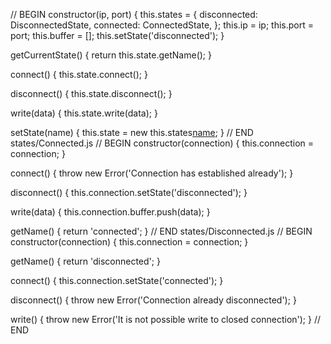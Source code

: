   // BEGIN
  constructor(ip, port) {
    this.states = {
      disconnected: DisconnectedState,
      connected: ConnectedState,
    };
    this.ip = ip;
    this.port = port;
    this.buffer = [];
    this.setState('disconnected');
  }

  getCurrentState() {
    return this.state.getName();
  }

  connect() {
    this.state.connect();
  }

  disconnect() {
    this.state.disconnect();
  }

  write(data) {
    this.state.write(data);
  }

  setState(name) {
    this.state = new this.states[name](this);
  }
  // END
states/Connected.js
  // BEGIN
  constructor(connection) {
    this.connection = connection;
  }

  connect() {
    throw new Error('Connection has established already');
  }

  disconnect() {
    this.connection.setState('disconnected');
  }

  write(data) {
    this.connection.buffer.push(data);
  }

  getName() {
    return 'connected';
  }
  // END
states/Disconnected.js
  // BEGIN
  constructor(connection) {
    this.connection = connection;
  }

  getName() {
    return 'disconnected';
  }

  connect() {
    this.connection.setState('connected');
  }

  disconnect() {
    throw new Error('Connection already disconnected');
  }

  write() {
    throw new Error('It is not possible write to closed connection');
  }
  // END